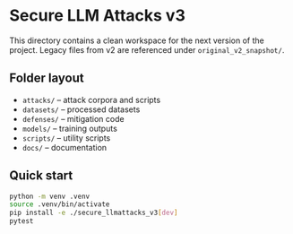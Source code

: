 # Secure LLM Attacks v3

This directory contains a clean workspace for the next version of the project.
Legacy files from v2 are referenced under `original_v2_snapshot/`.

## Folder layout

- `attacks/` – attack corpora and scripts
- `datasets/` – processed datasets
- `defenses/` – mitigation code
- `models/` – training outputs
- `scripts/` – utility scripts
- `docs/` – documentation

## Quick start

```bash
python -m venv .venv
source .venv/bin/activate
pip install -e ./secure_llmattacks_v3[dev]
pytest
```
